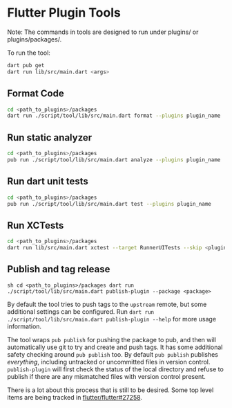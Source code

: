 # Flutter Plugin Tools

Note: The commands in tools are designed to run under plugins/ or plugins/packages/.

To run the tool:

```sh
dart pub get
dart run lib/src/main.dart <args>
```

## Format Code

```sh
cd <path_to_plugins>/packages
dart run ./script/tool/lib/src/main.dart format --plugins plugin_name
```

## Run static analyzer

```sh
cd <path_to_plugins>/packages
pub run ./script/tool/lib/src/main.dart analyze --plugins plugin_name
```

## Run dart unit tests

```sh
cd <path_to_plugins>/packages
pub run ./script/tool/lib/src/main.dart test --plugins plugin_name
```

## Run XCTests

```sh
cd <path_to_plugins>/packages
dart run lib/src/main.dart xctest --target RunnerUITests --skip <plugins_to_skip>
```

## Publish and tag release

``sh
cd <path_to_plugins>/packages
dart run ./script/tool/lib/src/main.dart publish-plugin --package <package>
``

By default the tool tries to push tags to the `upstream` remote, but some
additional settings can be configured. Run `dart run ./script/tool/lib/src/main.dart publish-plugin --help` for more usage information.

The tool wraps `pub publish` for pushing the package to pub, and then will
automatically use git to try and create and push tags. It has some additional
safety checking around `pub publish` too. By default `pub publish` publishes
_everything_, including untracked or uncommitted files in version control.
`publish-plugin` will first check the status of the local
directory and refuse to publish if there are any mismatched files with version
control present.

There is a lot about this process that is still to be desired. Some top level
items are being tracked in
[flutter/flutter#27258](https://github.com/flutter/flutter/issues/27258).
